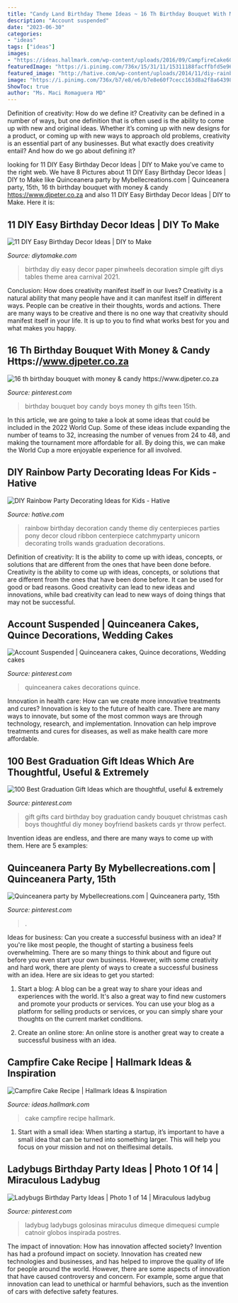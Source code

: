 ```yaml
---
title: "Candy Land Birthday Theme Ideas ~ 16 Th Birthday Bouquet With Money &amp; Candy Https://www.djpeter.co.za"
description: "Account suspended"
date: "2023-06-30"
categories:
- "ideas"
tags: ["ideas"]
images:
- "https://ideas.hallmark.com/wp-content/uploads/2016/09/CampfireCake600x600.jpg"
featuredImage: "https://i.pinimg.com/736x/15/31/11/15311188facffbfd5e9623a2e56a4c49--th-birthday-party-ideas-birthday-bouquet.jpg"
featured_image: "http://hative.com/wp-content/uploads/2014/11/diy-rainbow-party-decorating-ideas/4-candy-decoration.jpg"
image: "https://i.pinimg.com/736x/b7/e8/e6/b7e8e60f7cecc163d8a2f8a64398fae4.jpg"
ShowToc: true
author: "Ms. Maci Romaguera MD"
---
```



Definition of creativity: How do we define it?
Creativity can be defined in a number of ways, but one definition that is often used is the ability to come up with new and original ideas. Whether it’s coming up with new designs for a product, or coming up with new ways to approach old problems, creativity is an essential part of any businesses. But what exactly does creativity entail? And how do we go about defining it?

	

		
looking for 11 DIY Easy Birthday Decor Ideas | DIY to Make you've came to the right web. We have 8 Pictures about 11 DIY Easy Birthday Decor Ideas | DIY to Make like Quinceanera party by Mybellecreations.com | Quinceanera party, 15th, 16 th birthday bouquet with money &amp; candy https://www.djpeter.co.za and also 11 DIY Easy Birthday Decor Ideas | DIY to Make. Here it is:
		
    
## 11 DIY Easy Birthday Decor Ideas | DIY To Make

<img loading=lazy src="http://www.diytomake.com/wp-content/uploads/2015/09/Paper-Pinwheels.jpg" onerror="this.onerror=null;this.src='https://tse2.mm.bing.net/th?id=OIP.CQBf9e4IF1bsfxFDGHhjygHaLI&amp;pid=15.1';" alt="11 DIY Easy Birthday Decor Ideas | DIY to Make">

_Source: diytomake.com_

>birthday diy easy decor paper pinwheels decoration simple gift diys tables theme area carnival 2021. 

	

Conclusion: How does creativity manifest itself in our lives?
Creativity is a natural ability that many people have and it can manifest itself in different ways. People can be creative in their thoughts, words and actions. There are many ways to be creative and there is no one way that creativity should manifest itself in your life. It is up to you to find what works best for you and what makes you happy.

    
## 16 Th Birthday Bouquet With Money &amp; Candy Https://www.djpeter.co.za

<img loading=lazy src="https://i.pinimg.com/736x/15/31/11/15311188facffbfd5e9623a2e56a4c49--th-birthday-party-ideas-birthday-bouquet.jpg" onerror="this.onerror=null;this.src='https://tse2.mm.bing.net/th?id=OIP.bM0bmAsnGEYfYfiTxXaCKwHaJ3&amp;pid=15.1';" alt="16 th birthday bouquet with money &amp; candy https://www.djpeter.co.za">

_Source: pinterest.com_

>birthday bouquet boy candy boys money th gifts teen 15th. 

	

In this article, we are going to take a look at some ideas that could be included in the 2022 World Cup. Some of these ideas include expanding the number of teams to 32, increasing the number of venues from 24 to 48, and making the tournament more affordable for all. By doing this, we can make the World Cup a more enjoyable experience for all involved.

    
## DIY Rainbow Party Decorating Ideas For Kids - Hative

<img loading=lazy src="http://hative.com/wp-content/uploads/2014/11/diy-rainbow-party-decorating-ideas/4-candy-decoration.jpg" onerror="this.onerror=null;this.src='https://tse4.mm.bing.net/th?id=OIP.GfTxgQhCKywEmuWykiSTCAHaLG&amp;pid=15.1';" alt="DIY Rainbow Party Decorating Ideas for Kids - Hative">

_Source: hative.com_

>rainbow birthday decoration candy theme diy centerpieces parties pony decor cloud ribbon centerpiece catchmyparty unicorn decorating trolls wands graduation decorations. 

	

Definition of creativity: It is the ability to come up with ideas, concepts, or solutions that are different from the ones that have been done before.
Creativity is the ability to come up with ideas, concepts, or solutions that are different from the ones that have been done before. It can be used for good or bad reasons. Good creativity can lead to new ideas and innovations, while bad creativity can lead to new ways of doing things that may not be successful.

    
## Account Suspended | Quinceanera Cakes, Quince Decorations, Wedding Cakes

<img loading=lazy src="https://i.pinimg.com/736x/b7/e8/e6/b7e8e60f7cecc163d8a2f8a64398fae4.jpg" onerror="this.onerror=null;this.src='https://tse2.mm.bing.net/th?id=OIP.orf3CvQ_rV_kSBWkXOZzcAHaNK&amp;pid=15.1';" alt="Account Suspended | Quinceanera cakes, Quince decorations, Wedding cakes">

_Source: pinterest.com_

>quinceanera cakes decorations quince. 

	

Innovation in health care: How can we create more innovative treatments and cures?
Innovation is key to the future of health care. There are many ways to innovate, but some of the most common ways are through technology, research, and implementation. Innovation can help improve treatments and cures for diseases, as well as make health care more affordable.

    
## 100 Best Graduation Gift Ideas Which Are Thoughtful, Useful &amp; Extremely

<img loading=lazy src="https://i.pinimg.com/736x/2d/a3/ce/2da3ce827766e33478a73beccde2123e.jpg" onerror="this.onerror=null;this.src='https://tse3.mm.bing.net/th?id=OIP.g8NLJ9a2sC1OWz3yTmJRtAHaJ4&amp;pid=15.1';" alt="100 Best Graduation Gift Ideas which are thoughtful, useful &amp; extremely">

_Source: pinterest.com_

>gift gifts card birthday boy graduation candy bouquet christmas cash boys thoughtful diy money boyfriend baskets cards yr throw perfect. 

	

Invention ideas are endless, and there are many ways to come up with them. Here are 5 examples:

    
## Quinceanera Party By Mybellecreations.com | Quinceanera Party, 15th

<img loading=lazy src="https://i.pinimg.com/736x/99/30/e7/9930e7328d0035c8083edd6bbdd35d0c.jpg" onerror="this.onerror=null;this.src='https://tse2.mm.bing.net/th?id=OIP.pWQlJiDQWYXrJNNeU38oHQHaLH&amp;pid=15.1';" alt="Quinceanera party by Mybellecreations.com | Quinceanera party, 15th">

_Source: pinterest.com_

>. 

	

Ideas for business: Can you create a successful business with an idea?
If you're like most people, the thought of starting a business feels overwhelming. There are so many things to think about and figure out before you even start your own business. However, with some creativity and hard work, there are plenty of ways to create a successful business with an idea. Here are six ideas to get you started:
1) Start a blog: A blog can be a great way to share your ideas and experiences with the world. It's also a great way to find new customers and promote your products or services. You can use your blog as a platform for selling products or services, or you can simply share your thoughts on the current market conditions.

2) Create an online store: An online store is another great way to create a successful business with an idea.

    
## Campfire Cake Recipe | Hallmark Ideas &amp; Inspiration

<img loading=lazy src="https://ideas.hallmark.com/wp-content/uploads/2016/09/CampfireCake600x600.jpg" onerror="this.onerror=null;this.src='https://tse4.mm.bing.net/th?id=OIP.8ehZCUc1ZrEO-NeHZj_6AQHaHa&amp;pid=15.1';" alt="Campfire Cake Recipe | Hallmark Ideas &amp; Inspiration">

_Source: ideas.hallmark.com_

>cake campfire recipe hallmark. 

	

1. Start with a small idea: When starting a startup, it’s important to have a small idea that can be turned into something larger. This will help you focus on your mission and not on theiflesimal details.

    
## Ladybugs Birthday Party Ideas | Photo 1 Of 14 | Miraculous Ladybug

<img loading=lazy src="https://i.pinimg.com/736x/67/95/3b/67953b16f0a49442a7ddad25ffaf0ed4--ladybugs-birthday-party-ideas.jpg" onerror="this.onerror=null;this.src='https://tse3.mm.bing.net/th?id=OIP.DiC4H7wKq3Kw2w0Tqr6REAHaJ3&amp;pid=15.1';" alt="Ladybugs Birthday Party Ideas | Photo 1 of 14 | Miraculous ladybug">

_Source: pinterest.com_

>ladybug ladybugs golosinas miraculus dimeque dimequesi cumple catnoir globos inspirada postres. 

	

The impact of innovation: How has innovation affected society?
Invention has had a profound impact on society. Innovation has created new technologies and businesses, and has helped to improve the quality of life for people around the world. However, there are some aspects of innovation that have caused controversy and concern. For example, some argue that innovation can lead to unethical or harmful behaviors, such as the invention of cars with defective safety features.

